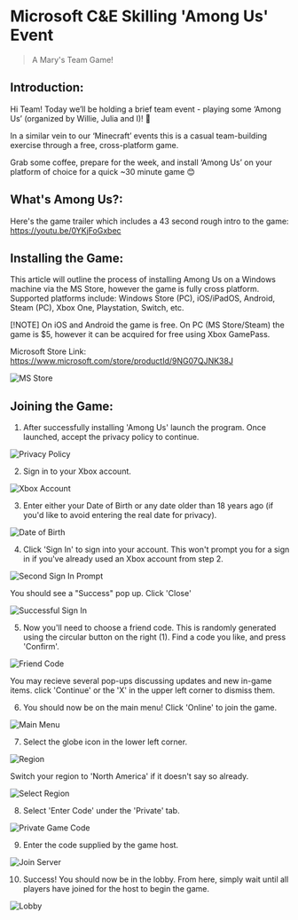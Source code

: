 # Microsoft C&E Skilling 'Among Us' Event
> A Mary's Team Game!

## Introduction:

Hi Team! Today we’ll be holding a brief team event - playing some ‘Among Us’ (organized by Willie, Julia and I)! 🎉

In a similar vein to our ‘Minecraft’ events this is a casual team-building exercise through a free, cross-platform game.

Grab some coffee, prepare for the week, and install ‘Among Us’ on your platform of choice for a quick ~30 minute game 😊


## What's Among Us?:

Here's the game trailer which includes a 43 second rough intro to the game:
https://youtu.be/0YKjFoGxbec


## Installing the Game:

This article will outline the process of installing Among Us on a Windows machine via the MS Store, however the game is fully cross platform. Supported platforms include: Windows Store (PC), iOS/iPadOS, Android, Steam (PC), Xbox One, Playstation, Switch, etc. 

[!NOTE] On iOS and Android the game is free. On PC (MS Store/Steam) the game is $5, however it can be acquired for free using Xbox GamePass.

Microsoft Store Link: 
https://www.microsoft.com/store/productId/9NG07QJNK38J

![MS Store](./content/msstoreentry.png)


## Joining the Game:

1. After successfully installing 'Among Us' launch the program. Once launched, accept the privacy policy to continue.

![Privacy Policy](./content/privacypolicy.png)


2. Sign in to your Xbox account.

![Xbox Account](./content/xboxacct.png)


3. Enter either your Date of Birth or any date older than 18 years ago (if you'd like to avoid entering the real date for privacy).

![Date of Birth](./content/dobcheck.png)


4. Click 'Sign In' to sign into your account. This won't prompt you for a sign in if you've already used an Xbox account from step 2.

![Second Sign In Prompt](./content/signin2.png)

You should see a "Success" pop up. Click 'Close'

![Successful Sign In](./content/signinsuccess.png)


5. Now you'll need to choose a friend code. This is randomly generated using the circular button on the right (1). Find a code you like, and press 'Confirm'.

![Friend Code](./content/friendcodegen.png)

You may recieve several pop-ups discussing updates and new in-game items. click 'Continue' or the 'X' in the upper left corner to dismiss them.


6. You should now be on the main menu! Click 'Online' to join the game.

![Main Menu](./content/mainmenu.png)


7. Select the globe icon in the lower left corner.

![Region](./content/regionselect.png)

Switch your region to 'North America' if it doesn't say so already.

![Select Region](./content/regionlist.png)


8. Select 'Enter Code' under the 'Private' tab.

![Private Game Code](./content/gametypes.png)


9. Enter the code supplied by the game host.

![Join Server](./content/entercode.png)


10. Success! You should now be in the lobby. From here, simply wait until all players have joined for the host to begin the game.

![Lobby](./content/lobby.png)
